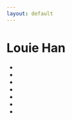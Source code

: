 ```yaml
---
layout: default
---
```


# Louie Han



<ul class="fa-ul">
 <li><a href="http://www.facebook.com/louiehan1015" title="Facebook"><i class="fab fa-facebook fa-2x"></i></a></li>
 <li><a href="https://twitter.com/LouieHan1015" title="Twitter"><i class="fab fa-twitter-square fa-2x"></i></a></li>
 <li><a href="http://weibo.com/louieh" title="Weibo"><i class="fab fa-weibo fa-2x"></i></a></li>
 <li><a href="http://blog.luyihan.me" title="Tumblr"><i class="fab fa-tumblr-square fa-2x"></i></a></li>
 <li><a href="https://www.instagram.com/louiehan" title="Instagram"><i class="fab fa-instagram fa-2x"></i></a></li>
 <li><a href="https://github.com/louieh" title="GitHub"><i class="fab fa-github-square fa-2x"></i></a></li>
 <li><a href="mailto:louie.han.work@gmail.com" title="Email"><i class="fas fa-envelope-square fa-2x"></i></a></li>
</ul>

